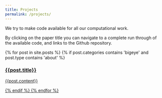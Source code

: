 ```yaml
---
title: Projects
permalink: /projects/
---
```


We try to make code available for all our computational work.
 

By clicking on the paper title you can navigate to a complete run through of the available code, and links to the Github repository.

<div class="content list">
    {% for post in site.posts %}
        {% if post.categories contains 'bigeye' and post.type contains 'about' %}
        <div class="list-item">
            <h3 class="list-post-title">
            <a href=“{{site.url}}{{projects.url}}”>{{post.title}}</h3>
        </div>
        <p> {{post.content}} </p>
        {% endif %}
    {% endfor %}
</div>
	